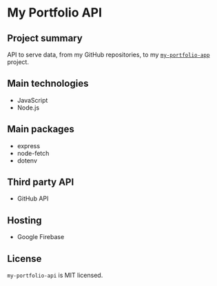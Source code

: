 # My Portfolio API

## Project summary

API to serve data, from my GitHub repositories, to my [`my-portfolio-app`](https://github.com/Massimilianok/my-portfolio-app) project.

## Main technologies

- JavaScript
- Node.js

## Main packages

- express
- node-fetch
- dotenv

## Third party API

- GitHub API

## Hosting

- Google Firebase

## License

`my-portfolio-api` is MIT licensed.
